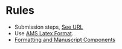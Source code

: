 # Rules
- Submission steps, [See URL](https://www.ametsoc.org/index.cfm/ams/publications/author-information/overview-of-the-manuscript-publication-process/steps-to-publication-graphic/)
- Use [AMS Latex Format](https://www.ametsoc.org/index.cfm/ams/publications/author-information/latex-author-info/).
- [Formatting and Manuscript Components](https://www.ametsoc.org/index.cfm/ams/publications/author-information/formatting-and-manuscript-components/)
